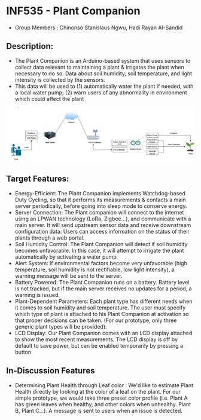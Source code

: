 # INF535 - Plant Companion

- Group Members : Chinonso Stanislaus Ngwu, Hadi Rayan Al-Sandid

## Description:
- The Plant Companion is an Arduino-based system that uses sensors to collect data relevant to maintaining a plant & irrigates the plant when necessary to do so. Data about soil humidity, soil temperature, and light intensity is collected by the sensors.
- This data will be used to (1) automatically water the plant if needed, with a local water pump; (2) warn users of any abnormality in environment which could affect the plant

![diagram](docs/img/diagram.png)

## Target Features:
- Energy-Efficient: The Plant Companion implements Watchdog-based Duty Cycling, so that it performs its measurements & contacts a main server periodically, before going into sleep mode to conserve energy.
- Server Connection: The Plant companion will connect to the internet using an LPWAN technology (LoRa, Zigbee...), and communicate with a main server. It will send upstream sensor data and receive downstream configuration data. Users can access information on the status of their plants through a web portal.
- Soil Humidity Control: The Plant Companion will detect if soil humidity becomes unfavorable. In this case, it will attempt to irrigate the plant automatically by activating a water pump.
- Alert System: If environmental factors become very unfavorable (high temperature, soil humidity is not rectifiable, low light intensity), a warning message will be sent to the server.
- Battery Powered: The Plant Companion runs on a battery. Battery level is not tracked, but if the main server receives no updates for a period, a warning is issued.
- Plant-Dependent Parameters: Each plant type has different needs when it comes to soil humidity and soil temperature. The user must specify which type of plant is attached to his Plant Companion at activation so that proper decisions can be taken. (For our prototype, only three generic plant types will be provided).
- LCD Display: Our Plant Companion comes with an LCD display attached to show the most recent measurements. The LCD display is off by default to save power, but can be enabled temporarily by pressing a button

## In-Discussion Features
- Determining Plant Health through Leaf color : We'd like to estimate Plant Health directly by looking at the color of a leaf on the plant. For our simple prototype, we would take three preset color profile (i.e. Plant A has green leaves when healthy, and other colors when unhealthy. Plant B, Plant C...). A message is sent to users when an issue is detected.
